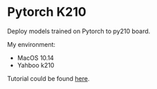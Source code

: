 # Pytorch K210
Deploy models trained on Pytorch to py210 board.

My environment:
- MacOS 10.14
- Yahboo k210


Tutorial could be found [here](http://qiangzibro.com/2021/12/01/cvaio/).